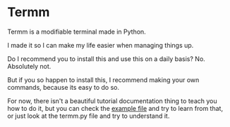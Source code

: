 # Termm

Termm is a modifiable terminal made in Python.

I made it so I can make my life easier when managing things up.

Do I recommend you to install this and use this on a daily basis? No. Absolutely not.

But if you so happen to install this, I recommend making your own commands, because its easy to do so.

For now, there isn't a beautiful tutorial documentation thing to teach you how to do it, but you can check the [example file](customcmds/example.py) and try to learn from that, or just look at the termm.py file and try to understand it.
